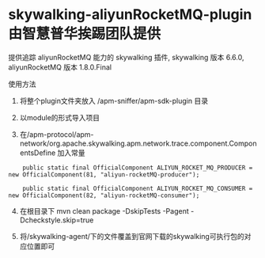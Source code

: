 # skywalking-aliyunRocketMQ-plugin 由智慧普华挨踢团队提供

提供追踪 aliyunRocketMQ 能力的 skywalking 插件, skywalking 版本 6.6.0, aliyunRocketMQ 版本 1.8.0.Final

使用方法  

1. 将整个plugin文件夹放入 /apm-sniffer/apm-sdk-plugin 目录  

2. 以module的形式导入项目 

3. 在/apm-protocol/apm-network/org.apache.skywalking.apm.network.trace.component.ComponentsDefine
加入常量      
```
    public static final OfficialComponent ALIYUN_ROCKET_MQ_PRODUCER = new OfficialComponent(81, "aliyun-rocketMQ-producer");
      
    public static final OfficialComponent ALIYUN_ROCKET_MQ_CONSUMER = new OfficialComponent(82, "aliyun-rocketMQ-consumer");
```

4. 在根目录下  mvn clean package -DskipTests -Pagent -Dcheckstyle.skip=true

5. 将/skywalking-agent/下的文件覆盖到官网下载的skywalking可执行包的对应位置即可
